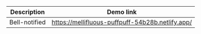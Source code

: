 | Description   | Demo link                                        |
| ------------- | ------------------------------------------------ |
| Bell-notified | https://mellifluous-puffpuff-54b28b.netlify.app/ |
